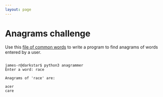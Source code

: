```yaml
---
layout: page
---
```


# Anagrams challenge

<p class="flow-text">

Use this <a href="/challenges/wordlist.txt">file of common words</a> to write a program
to find anagrams of words entered by a user.

</p>

```

james-r@darkstar$ python3 anagrammer
Enter a word: race

Anagrams of 'race' are:

acer
care

```
